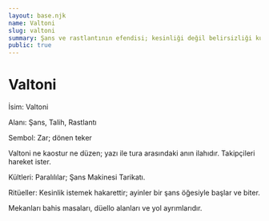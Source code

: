 ```yaml
---
layout: base.njk
name: Valtoni
slug: valtoni
summary: Şans ve rastlantının efendisi; kesinliği değil belirsizliği kutsar.
public: true
---
```


# Valtoni

İsim: Valtoni

Alanı: Şans, Talih, Rastlantı

Sembol: Zar; dönen teker

Valtoni ne kaostur ne düzen; yazı ile tura arasındaki anın ilahıdır. Takipçileri hareket ister.

Kültleri: Paralılılar; Şans Makinesi Tarikatı.

Ritüeller: Kesinlik istemek hakarettir; ayinler bir şans öğesiyle başlar ve biter.

Mekanları bahis masaları, düello alanları ve yol ayrımlarıdır.
